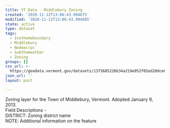```yaml
---
title: VT Data - Middlebury Zoning
created: '2020-11-12T13:06:43.994675'
modified: '2020-11-12T13:06:43.994685'
state: active
type: dataset
tags:
  - Isothemeboundary
  - Middlebury
  - Nodeacrpc
  - Subthemeother
  - Zoning
groups: []
csv_url: >-
  https://geodata.vermont.gov/datasets/1375685226b34a219e952f02ed20dce0_0.csv?outSR=%7B%22latestWkid%22%3A3857%2C%22wkid%22%3A102100%7D
json_url: ''
layout: post

---
```

<div>Zoning layer for the Town of Middlebury, Vermont. Adopted January 9, 2013.</div><div>Field Descriptions -<br />DISTRICT: Zoning district name<br />NOTE: Additional information on the feature<br /></div>
